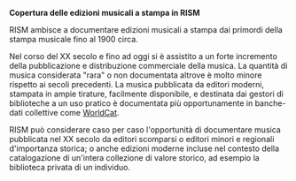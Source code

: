 **Copertura delle edizioni musicali a stampa in RISM**

RISM ambisce a documentare edizioni musicali a stampa dai primordi della stampa musicale fino al 1900 circa. 

Nel corso del XX secolo e fino ad oggi si è assistito a un forte incremento della pubblicazione e distribuzione commerciale della musica. La quantità di musica considerata "rara" o non documentata altrove è molto minore rispetto ai secoli precedenti. La musica pubblicata da editori moderni, stampata in ampie tirature, facilmente disponibile, e destinata dai gestori di biblioteche a un uso pratico è documentata più opportunamente in banche-dati collettive come [WorldCat](http://www.worldcat.org/). 

RISM può considerare caso per caso l'opportunità di documentare musica pubblicata nel XX secolo da editori scomparsi o editori minori e regionali d'importanza storica; o anche edizioni moderne incluse nel contesto della catalogazione di un'intera collezione di valore storico, ad esempio la biblioteca privata di un individuo.